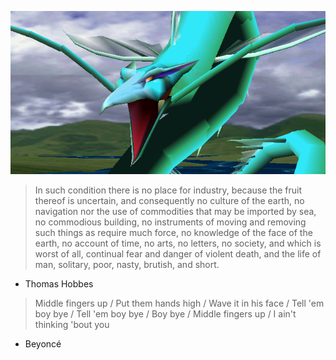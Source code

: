 ![Leviathan FFVII](https://github.com/Gusbenz/Leviathan-Lemonade/blob/master/FFVII_Leviathan.png)

> In such condition there is no place for industry, because the fruit thereof is uncertain, and consequently no culture of the earth, no navigation nor the use of commodities that may be imported by sea, no commodious building, no instruments of moving and removing such things as require much force, no knowledge of the face of the earth, no account of time, no arts, no letters, no society, and which is worst of all, continual fear and danger of violent death, and the life of man, solitary, poor, nasty, brutish, and short.

-  Thomas Hobbes

> Middle fingers up /
Put them hands high /
Wave it in his face /
Tell 'em boy bye /
Tell 'em boy bye /
Boy bye /
Middle fingers up /
I ain't thinking 'bout you

- Beyoncé
